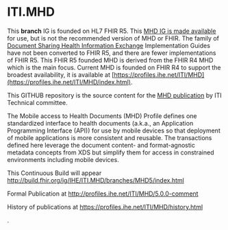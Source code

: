 
# ITI.MHD 

This **branch** IG is founded on HL7 FHIR R5. This [MHD IG is made available](https://profiles.ihe.net/ITI/MHD/5.0.0-comment) for use, but is not the recommended version of MHD or FHIR. The family of [Document Sharing Health Information Exchange](https://profiles.ihe.net/ITI/HIE-Whitepaper/index.html) Implementation Guides have not been converted to FHIR R5, and there are fewer implementations of FHIR R5. This FHIR R5 founded MHD is derived from the FHIR R4 MHD which is the main focus. Current MHD is founded on FHIR R4 to support the broadest availability, it is available at [https://profiles.ihe.net/ITI/MHD](https://profiles.ihe.net/ITI/MHD/index.html).


This GITHUB repository is the source content for the [MHD publication](https://profiles.ihe.net/ITI/MHD/) by ITI Technical committee. 

The Mobile access to Health Documents (MHD) Profile defines one standardized interface to 
health documents (a.k.a., an Application Programming Interface (API)) for use by mobile devices 
so that deployment of mobile applications is more consistent and reusable. 
The transactions defined here leverage the document content- and format-agnostic metadata concepts 
from XDS but simplify them for access in constrained environments including mobile devices. 

This Continuous Build will appear http://build.fhir.org/ig/IHE/ITI.MHD/branches/MHD5/index.html

Formal Publication at http://profiles.ihe.net/ITI/MHD/5.0.0-comment 

History of publications at https://profiles.ihe.net/ITI/MHD/history.html 

.
